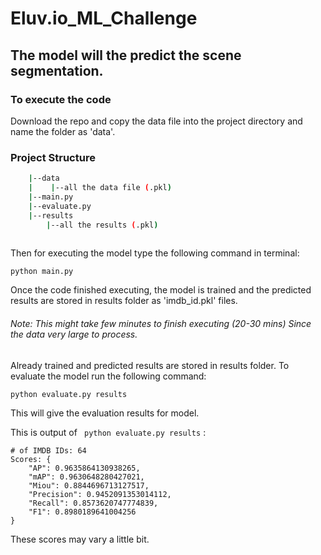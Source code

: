 # Eluv.io_ML_Challenge

## The model will the predict the scene segmentation. 

### To execute the code

Download the repo and copy the data file into the project directory and name the folder as 'data'.  

### Project Structure

```bash
    |--data
    |    |--all the data file (.pkl)
    |--main.py
    |--evaluate.py
    |--results
        |--all the results (.pkl)
    
```

Then for executing the model type the following command in terminal:

```
python main.py
```

Once the code finished executing, the model is trained and the predicted results are stored in results folder as 'imdb_id.pkl' files.
###### Note: This might take few minutes to finish executing (20-30 mins) Since the data very large to process.

Already trained and predicted results are stored in results folder. To evaluate the model run the following command:

```
python evaluate.py results
```

This will give the evaluation results for model. 

This is output of ``` python evaluate.py results``` : 
```
# of IMDB IDs: 64
Scores: {
    "AP": 0.9635864130938265,
    "mAP": 0.9630648280427021,
    "Miou": 0.8844696713127517,
    "Precision": 0.9452091353014112,
    "Recall": 0.8573620747774839,
    "F1": 0.8980189641004256
}
```
These scores may vary a little bit. 
